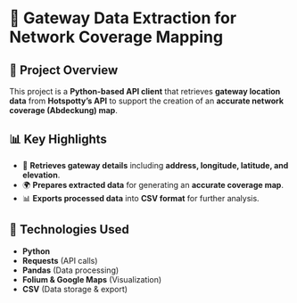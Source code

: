 # 📡 Gateway Data Extraction for Network Coverage Mapping  

## 📌 Project Overview  
This project is a **Python-based API client** that retrieves **gateway location data** from **Hotspotty’s API** to support the creation of an **accurate network coverage (Abdeckung) map**.  

## 📊 Key Highlights  
- 📍 **Retrieves gateway details** including **address, longitude, latitude, and elevation**.  
- 🌍 **Prepares extracted data** for generating an **accurate coverage map**.  
- 📊 **Exports processed data** into **CSV format** for further analysis.  

## 🚀 Technologies Used  
- **Python**  
- **Requests** (API calls)  
- **Pandas** (Data processing)  
- **Folium & Google Maps** (Visualization)  
- **CSV** (Data storage & export) 
